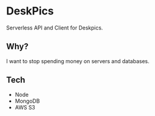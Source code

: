 # DeskPics

Serverless API and Client for Deskpics.

## Why?

I want to stop spending money on servers and databases.

## Tech

* Node
* MongoDB
* AWS S3
